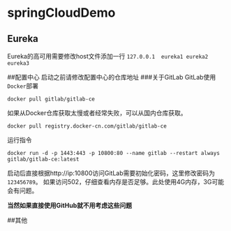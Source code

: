 # springCloudDemo

## Eureka
Eureka的高可用需要修改host文件添加一行
`127.0.0.1  eureka1 eureka2 eureka3`

##配置中心
启动之前请修改配置中心的仓库地址
###关于GitLab
GitLab使用`Docker`部署
```shell
docker pull gitlab/gitlab-ce
```
如果从Docker仓库获取太慢或者经常失败，可以从国内仓库获取。
```shell
docker pull registry.docker-cn.com/gitlab/gitlab-ce
```
运行指令
```shell
docker run -d -p 1443:443 -p 10800:80 --name gitlab --restart always gitlab/gitlab-ce:latest
```
启动后直接根据http://ip:10800访问GitLab需要初始化密码，这里修改密码为`123456789`。
如果访问502，仔细查看内存是否足够。此处使用4G内存，3G可能会有问题。

**当然如果直接使用GitHub就不用考虑这些问题**

##其他


